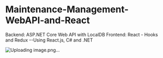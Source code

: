 # Maintenance-Management-WebAPI-and-React
Backend: ASP.NET Core Web API with LocalDB    Frontend: React - Hooks and Redux   --Using React.js, C# and .NET

![Uploading image.png…]()


